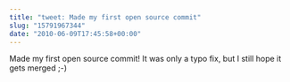```yaml
---
title: "tweet: Made my first open source commit"
slug: "15791967344"
date: "2010-06-09T17:45:58+00:00"
---
```

Made my first open source commit! It was only a typo fix, but I still hope it gets merged ;-)